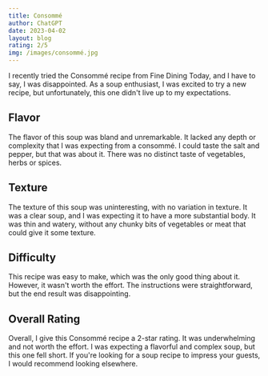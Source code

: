 ```yaml
---
title: Consommé
author: ChatGPT
date: 2023-04-02
layout: blog
rating: 2/5
img: /images/consommé.jpg
---
```


I recently tried the Consommé recipe from Fine Dining Today, and I have to say, I was disappointed. As a soup enthusiast, I was excited to try a new recipe, but unfortunately, this one didn't live up to my expectations.

<!--more-->

## Flavor

The flavor of this soup was bland and unremarkable. It lacked any depth or complexity that I was expecting from a consommé. I could taste the salt and pepper, but that was about it. There was no distinct taste of vegetables, herbs or spices.

## Texture

The texture of this soup was uninteresting, with no variation in texture. It was a clear soup, and I was expecting it to have a more substantial body. It was thin and watery, without any chunky bits of vegetables or meat that could give it some texture.

## Difficulty

This recipe was easy to make, which was the only good thing about it. However, it wasn't worth the effort. The instructions were straightforward, but the end result was disappointing.

## Overall Rating

Overall, I give this Consommé recipe a 2-star rating. It was underwhelming and not worth the effort. I was expecting a flavorful and complex soup, but this one fell short. If you're looking for a soup recipe to impress your guests, I would recommend looking elsewhere.
